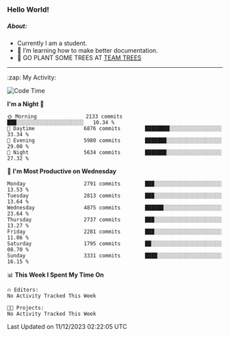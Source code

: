 ### Hello World!

##### About:
- Currently I am a student.
- 🌱 I’m learning how to make better documentation.
- 🌱 GO PLANT SOME TREES AT [TEAM TREES](https://teamtrees.org/)

---
  <summary>:zap: My Activity:</summary>
  
<!--START_SECTION:waka-->
![Code Time](http://img.shields.io/badge/Code%20Time-1%2C267%20hrs%2047%20mins-blue)

**I'm a Night 🦉** 

```text
🌞 Morning                2133 commits        ███░░░░░░░░░░░░░░░░░░░░░░   10.34 % 
🌆 Daytime                6876 commits        ████████░░░░░░░░░░░░░░░░░   33.34 % 
🌃 Evening                5980 commits        ███████░░░░░░░░░░░░░░░░░░   29.00 % 
🌙 Night                  5634 commits        ███████░░░░░░░░░░░░░░░░░░   27.32 % 
```
📅 **I'm Most Productive on Wednesday** 

```text
Monday                   2791 commits        ███░░░░░░░░░░░░░░░░░░░░░░   13.53 % 
Tuesday                  2813 commits        ███░░░░░░░░░░░░░░░░░░░░░░   13.64 % 
Wednesday                4875 commits        ██████░░░░░░░░░░░░░░░░░░░   23.64 % 
Thursday                 2737 commits        ███░░░░░░░░░░░░░░░░░░░░░░   13.27 % 
Friday                   2281 commits        ███░░░░░░░░░░░░░░░░░░░░░░   11.06 % 
Saturday                 1795 commits        ██░░░░░░░░░░░░░░░░░░░░░░░   08.70 % 
Sunday                   3331 commits        ████░░░░░░░░░░░░░░░░░░░░░   16.15 % 
```


📊 **This Week I Spent My Time On** 

```text
🔥 Editors: 
No Activity Tracked This Week

🐱‍💻 Projects: 
No Activity Tracked This Week
```


 Last Updated on 11/12/2023 02:22:05 UTC
<!--END_SECTION:waka-->
